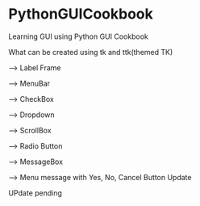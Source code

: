 # PythonGUICookbook
Learning GUI using Python GUI Cookbook


What can be created using tk and ttk(themed TK)

--> Label Frame

--> MenuBar

--> CheckBox

--> Dropdown

--> ScrollBox

--> Radio Button

--> MessageBox

--> Menu message with Yes, No, Cancel Button
Update

UPdate pending
